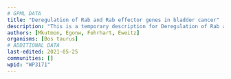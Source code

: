 ```yaml
---
# GPML DATA
title: "Deregulation of Rab and Rab effector genes in bladder cancer"
description: "This is a temporary description for Deregulation of Rab and Rab effector genes in bladder cancer"
authors: [Mkutmon, Egonw, Fehrhart, Eweitz]
organisms: [Bos taurus]
# ADDITIONAL DATA
last-edited: 2021-05-25
communities: []
wpid: "WP3171"
---
```

